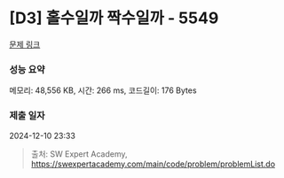 # [D3] 홀수일까 짝수일까 - 5549 

[문제 링크](https://swexpertacademy.com/main/code/problem/problemDetail.do?contestProbId=AWWxpEDaAVoDFAW4) 

### 성능 요약

메모리: 48,556 KB, 시간: 266 ms, 코드길이: 176 Bytes

### 제출 일자

2024-12-10 23:33



> 출처: SW Expert Academy, https://swexpertacademy.com/main/code/problem/problemList.do